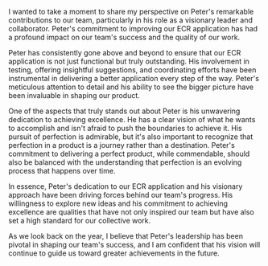 I wanted to take a moment to share my perspective on Peter's remarkable contributions to our team, particularly in his role as a visionary leader and collaborator. Peter's commitment to improving our ECR application has had a profound impact on our team's success and the quality of our work.

Peter has consistently gone above and beyond to ensure that our ECR application is not just functional but truly outstanding. His involvement in testing, offering insightful suggestions, and coordinating efforts have been instrumental in delivering a better application every step of the way. Peter's meticulous attention to detail and his ability to see the bigger picture have been invaluable in shaping our product.

One of the aspects that truly stands out about Peter is his unwavering dedication to achieving excellence. He has a clear vision of what he wants to accomplish and isn't afraid to push the boundaries to achieve it. His pursuit of perfection is admirable, but it's also important to recognize that perfection in a product is a journey rather than a destination. Peter's commitment to delivering a perfect product, while commendable, should also be balanced with the understanding that perfection is an evolving process that happens over time.

In essence, Peter's dedication to our ECR application and his visionary approach have been driving forces behind our team's progress. His willingness to explore new ideas and his commitment to achieving excellence are qualities that have not only inspired our team but have also set a high standard for our collective work.

As we look back on the year, I believe that Peter's leadership has been pivotal in shaping our team's success, and I am confident that his vision will continue to guide us toward greater achievements in the future.
